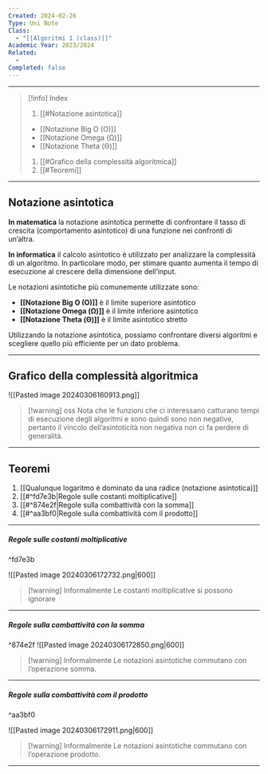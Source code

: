 ```yaml
---
Created: 2024-02-26
Type: Uni Note
Class:
  - "[[Algoritmi 1 (class)]]"
Academic Year: 2023/2024
Related:
  - 
Completed: false
---
```

---

>[!info] Index
>1. [[#Notazione asintotica]]
>	- [[Notazione Big O (O)]]
>	- [[Notazione Omega (Ω)]]
>	- [[Notazione Theta (Θ)]]
>1. [[#Grafico della complessità algoritmica]]
>2. [[#Teoremi]]
>

---
## Notazione asintotica 

**In matematica** la notazione asintotica permette di confrontare il tasso di crescita (comportamento asintotico) di una funzione nei confronti di un’altra.

**In informatica** il calcolo asintotico è utilizzato per analizzare la complessità di un algoritmo.
In particolare modo, per stimare quanto aumenta il tempo di esecuzione al crescere della dimensione dell’input.

Le notazioni asintotiche più comunemente utilizzate sono:
- **[[Notazione Big O (O)]]** è il limite superiore asintotico
- **[[Notazione Omega (Ω)]]** è il limite inferiore asintotico
- **[[Notazione Theta (Θ)]]** è il limite asintotico stretto
 
Utilizzando la notazione asintotica, possiamo confrontare diversi algoritmi e scegliere quello più efficiente per un dato problema.

---
## Grafico della complessità algoritmica

![[Pasted image 20240306160913.png]]

>[!warning] oss
>Nota che le funzioni che ci interessano catturano tempi di
esecuzione degli algoritmi e sono quindi sono non negative,
pertanto il vincolo dell’asintoticità non negativa non ci fa perdere
di generalità.

---
## Teoremi
1. [[Qualunque logaritmo è dominato da una radice (notazione asintotica)]]
2. [[#^fd7e3b|Regole sulle costanti moltiplicative]]
3. [[#^874e2f|Regole sulla combattività con la somma]]
4. [[#^aa3bf0|Regole sulla combattività com il prodotto]]

---
##### Regole sulle costanti moltiplicative
^fd7e3b

![[Pasted image 20240306172732.png|600]]

>[!warning] Informalmente
>Le costanti moltiplicative si possono ignorare

---
##### Regole sulla combattività con la somma
^874e2f
![[Pasted image 20240306172850.png|600]]

>[!warning] Informalmente
>Le notazioni asintotiche commutano con l’operazione somma.

---
##### Regole sulla combattività com il prodotto
^aa3bf0

![[Pasted image 20240306172911.png|600]]

>[!warning] Informalmente
>Le notazioni asintotiche commutano con l’operazione prodotto.

---